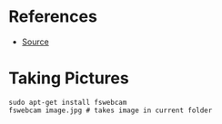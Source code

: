 # References
- [Source](https://www.digikey.com/en/maker/blogs/2021/how-to-connect-a-camera-to-a-raspberry-pi#:~:text=Utilize%20a%20common%20USB%20webcam&text=For%20that%20to%20work%2C%20shut,and%20create%20a%20new%20device.&text=Doing%20so%20creates%20a%20still%20image%20in%20the%20current%20folder.)

# Taking Pictures
```
sudo apt-get install fswebcam
fswebcam image.jpg # takes image in current folder
```